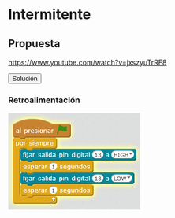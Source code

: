 
# Intermitente

## Propuesta

https://www.youtube.com/watch?v=jxszyuTrRF8

<script type="text/javascript">var feedback4_93text = "Solución";</script><input type="button" name="toggle-feedback-4_93" value="Solución" class="feedbackbutton" onclick="$exe.toggleFeedback(this,false);return false" />

### Retroalimentación

<img src="img/ledintermitente.png" width="268" height="197" />

